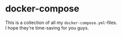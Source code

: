 # docker-compose

This is a collection of all my `docker-compose.yml`-files.  
I hope they're time-saving for you guys.